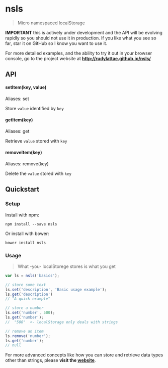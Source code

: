 # nsls

> Micro namespaced localStorage

**IMPORTANT** this is actively under development and the API will be evolving
rapidly so you should not use it in production. If you like what you
see so far, star it on GitHub so I know you want to use it.

For more detailed examples, and the ability to try it out in your browser console, 
go to the project website at **http://rudylattae.github.io/nsls/**


## API

#### setItem(key, value)

Aliases: set

Store `value` identified by `key`

#### getItem(key)

Aliases: get

Retrieve `value` stored with `key`

#### removeItem(key)

Aliases: remove(key)

Delete the `value` stored with `key`


## Quickstart

### Setup

Install with npm:

```console
npm install --save nsls
```

Or install with bower:

```console
bower install nsls
```

### Usage

> What -you- localStorege stores is what you get

```javascript
var ls = nsls('basics');

// store some text
ls.set('description', 'Basic usage example');
ls.get('description')
// "A quick example"

// store a number
ls.set('number', 500);
ls.get('number');
//  "500"  <- localStorage only deals with strings

// remove an item
ls.remove('number');
ls.get('number');
// null
```

For more advanced concepts like how you can store and retrieve data types other
than strings, please **visit the [website](http://rudylattae.github.io/nsls/)**.

